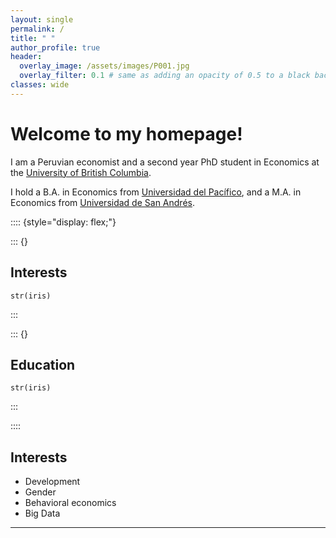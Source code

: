 ```yaml
---
layout: single
permalink: /
title: " "
author_profile: true
header:
  overlay_image: /assets/images/P001.jpg
  overlay_filter: 0.1 # same as adding an opacity of 0.5 to a black background
classes: wide
---
```


# Welcome to my homepage! #
I am a Peruvian economist and a second year PhD student in Economics at the [University of British Columbia](https://www.ubc.ca/).

I hold a B.A. in Economics from [Universidad del Pacífico](https://www.up.edu.pe/en/), and a M.A. in Economics from [Universidad de San Andrés](https://udesa.edu.ar/). 


:::: {style="display: flex;"}

::: {}
## Interests ##

```{r}
str(iris)
```
:::

::: {}
## Education ##

```{r}
str(iris)
```
:::

::::


## Interests ##
* Development 
* Gender
* Behavioral economics 
* Big Data

---